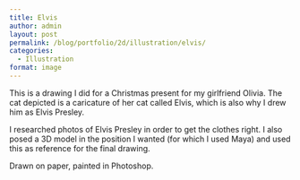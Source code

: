 ```yaml
---
title: Elvis
author: admin
layout: post
permalink: /blog/portfolio/2d/illustration/elvis/
categories:
  - Illustration
format: image
---
```

This is a drawing I did for a Christmas present for my girlfriend Olivia. The cat depicted is a caricature of her cat called Elvis, which is also why I drew him as Elvis Presley.

I researched photos of Elvis Presley in order to get the clothes right. I also posed a 3D model in the position I wanted (for which I used Maya) and used this as reference for the final drawing.

Drawn on paper, painted in Photoshop.